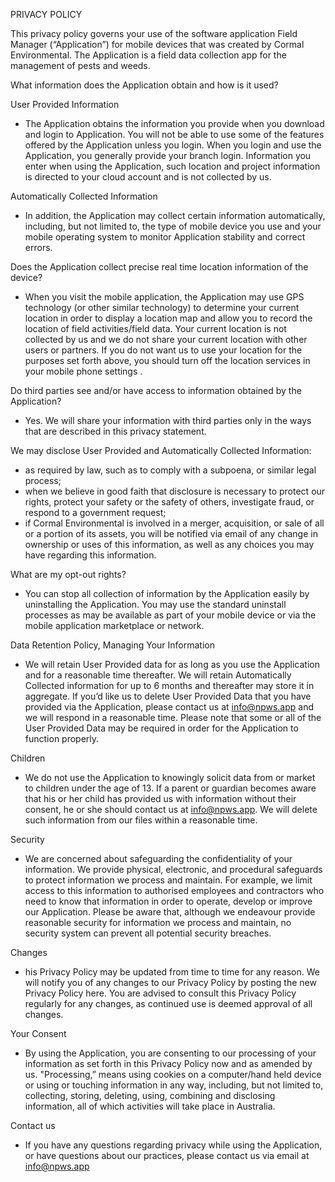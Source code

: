 PRIVACY POLICY

This privacy policy governs your use of the software application  Field Manager (“Application”) for mobile devices that was created by Cormal Environmental. The Application is a field data collection app for the management of pests and weeds. 

What information does the Application obtain and how is it used? 

User Provided Information 
- The Application obtains the information you provide when you download and login to Application. You will not be able to use some of the features offered by the Application unless you login. When you login and use the Application, you generally provide your branch login. Information you enter when using the Application, such location and project information is directed to your cloud account and is not collected by us.

Automatically Collected Information 

- In addition, the Application may collect certain information automatically, including, but not limited to, the type of mobile device you use and your mobile operating system to monitor Application stability and correct errors.

Does the Application collect precise real time location information of the device?

- When you visit the mobile application, the Application may use GPS technology (or other similar technology) to determine your current location in order to display a location map and allow you to record the location of field activities/field data. Your current location is not collected by us and we do not share your current location with other users or partners. If you do not want us to use your location for the purposes set forth above, you should turn off the location services in your mobile phone settings .

Do third parties see and/or have access to information obtained by the Application?

- Yes. We will share your information with third parties only in the ways that are described in this privacy statement.

We may disclose User Provided and Automatically Collected Information:
- as required by law, such as to comply with a subpoena, or similar legal process;
- when we believe in good faith that disclosure is necessary to protect our rights, protect your safety or the safety of others, investigate fraud, or respond to a government request;
- if Cormal Environmental is involved in a merger, acquisition, or sale of all or a portion of its assets, you will be notified via email of any change in ownership or uses of this information, as well as any choices you may have regarding this information.

What are my opt-out rights?

- You can stop all collection of information by the Application easily by uninstalling the Application. You may use the standard uninstall processes as may be available as part of your mobile device or via the mobile application marketplace or network. 

Data Retention Policy, Managing Your Information

- We will retain User Provided data for as long as you use the Application and for a reasonable time thereafter. We will retain Automatically Collected information for up to 6 months and thereafter may store it in aggregate. If you’d like us to delete User Provided Data that you have provided via the Application, please contact us at info@npws.app and we will respond in a reasonable time. Please note that some or all of the User Provided Data may be required in order for the Application to function properly.

Children

- We do not use the Application to knowingly solicit data from or market to children under the age of 13. If a parent or guardian becomes aware that his or her child has provided us with information without their consent, he or she should contact us at info@npws.app. We will delete such information from our files within a reasonable time.

Security
- We are concerned about safeguarding the confidentiality of your information. We provide physical, electronic, and procedural safeguards to protect information we process and maintain. For example, we limit access to this information to authorised employees and contractors who need to know that information in order to operate, develop or improve our Application. Please be aware that, although we endeavour provide reasonable security for information we process and maintain, no security system can prevent all potential security breaches. 

Changes

- his Privacy Policy may be updated from time to time for any reason. We will notify you of any changes to our Privacy Policy by posting the new Privacy Policy here. You are advised to consult this Privacy Policy regularly for any changes, as continued use is deemed approval of all changes. 

Your Consent

- By using the Application, you are consenting to our processing of your information as set forth in this Privacy Policy now and as amended by us. "Processing,” means using cookies on a computer/hand held device or using or touching information in any way, including, but not limited to, collecting, storing, deleting, using, combining and disclosing information, all of which activities will take place in Australia. 

Contact us
- If you have any questions regarding privacy while using the Application, or have questions about our practices, please contact us via email at info@npws.app
